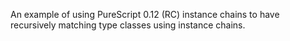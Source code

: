 An example of using PureScript 0.12 (RC) instance chains to have recursively matching type classes using instance chains.
